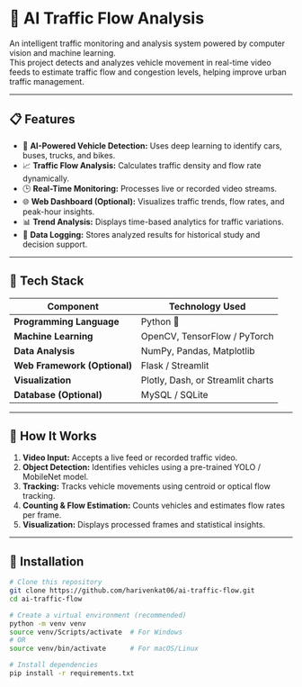 # 🚦 AI Traffic Flow Analysis

An intelligent traffic monitoring and analysis system powered by computer vision and machine learning.  
This project detects and analyzes vehicle movement in real-time video feeds to estimate traffic flow and congestion levels, helping improve urban traffic management.

---

## 📋 Features

- 🧠 **AI-Powered Vehicle Detection:** Uses deep learning to identify cars, buses, trucks, and bikes.
- 📈 **Traffic Flow Analysis:** Calculates traffic density and flow rate dynamically.
- 🕒 **Real-Time Monitoring:** Processes live or recorded video streams.
- 🌐 **Web Dashboard (Optional):** Visualizes traffic trends, flow rates, and peak-hour insights.
- 📊 **Trend Analysis:** Displays time-based analytics for traffic variations.
- 💾 **Data Logging:** Stores analyzed results for historical study and decision support.

---

## 🧰 Tech Stack

| Component | Technology Used |
|------------|----------------|
| **Programming Language** | Python 🐍 |
| **Machine Learning** | OpenCV, TensorFlow / PyTorch |
| **Data Analysis** | NumPy, Pandas, Matplotlib |
| **Web Framework (Optional)** | Flask / Streamlit |
| **Visualization** | Plotly, Dash, or Streamlit charts |
| **Database (Optional)** | MySQL / SQLite |

---

## 🧪 How It Works

1. **Video Input:** Accepts a live feed or recorded traffic video.
2. **Object Detection:** Identifies vehicles using a pre-trained YOLO / MobileNet model.
3. **Tracking:** Tracks vehicle movements using centroid or optical flow tracking.
4. **Counting & Flow Estimation:** Counts vehicles and estimates flow rates per frame.
5. **Visualization:** Displays processed frames and statistical insights.

---

## 🚀 Installation

```bash
# Clone this repository
git clone https://github.com/harivenkat06/ai-traffic-flow.git
cd ai-traffic-flow

# Create a virtual environment (recommended)
python -m venv venv
source venv/Scripts/activate  # For Windows
# OR
source venv/bin/activate      # For macOS/Linux

# Install dependencies
pip install -r requirements.txt
